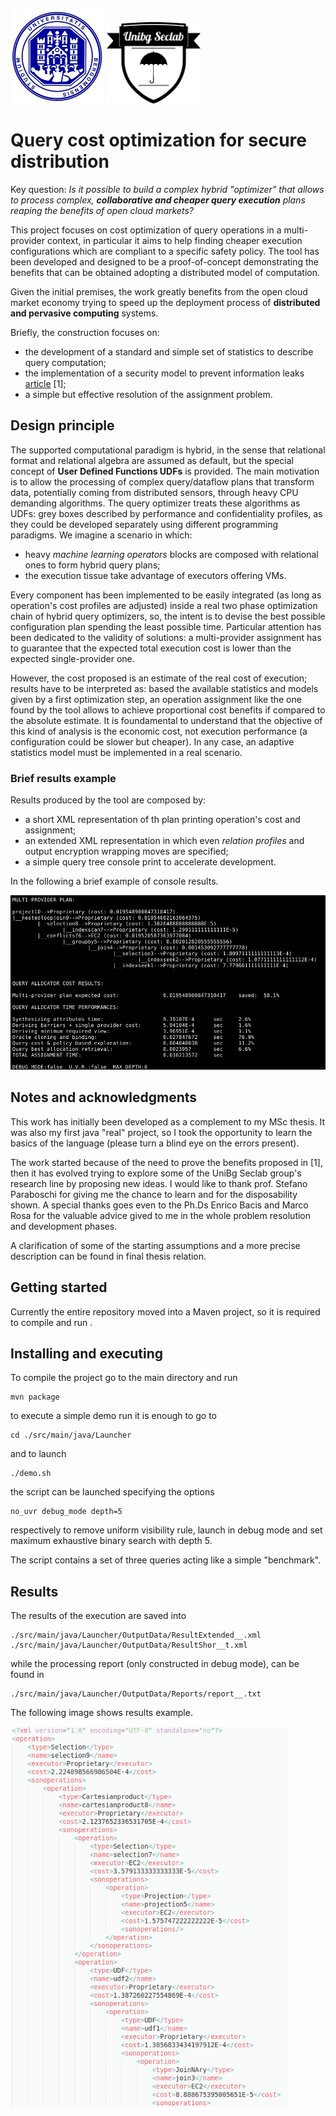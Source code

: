 <img src="./Images/logo_unibg.jpg" width="150"></img> <img src="./Images/logo_seclab.png" width="150"></img>

# Query cost optimization for secure distribution 

Key question: *Is it possible to build a complex hybrid "optimizer" that allows to process complex, __collaborative and cheaper query execution__ plans reaping the benefits of open cloud markets?*  

This project focuses on cost optimization of query operations in a multi-provider context, in particular it aims to help finding cheaper execution configurations which are compliant to a specific safety policy. The tool has been developed and designed to be a proof-of-concept demonstrating the benefits that can be obtained adopting a distributed model of computation. 

Given the initial premises, the work greatly benefits from the open cloud market economy trying to speed up the deployment process of __distributed and pervasive computing__ systems.

Briefly, the construction focuses on:
* the development of a standard and simple set of statistics to describe query computation;
* the implementation of a security model to prevent information leaks [article](https://dl.acm.org/citation.cfm?id=3173076) [1];
* a simple but effective resolution of the assignment problem.

## Design principle


The supported computational paradigm is hybrid, in the sense that relational format and relational algebra are assumed as default, but the special concept of **User Defined Functions UDFs** is provided. The main motivation is to allow the processing of complex query/dataflow plans that transform data, potentially coming from distributed sensors, through heavy CPU demanding algorithms. The query optimizer treats these algorithms as UDFs: grey boxes described by performance and confidentiality profiles, as they could be developed separately using different programming paradigms.
We imagine a scenario in which:
* heavy _machine learning operators_ blocks are composed with relational ones to form hybrid query plans;
* the execution tissue take advantage of executors offering VMs. 

Every component has been implemented to be easily integrated (as long as operation's cost profiles are adjusted) inside a real two phase optimization chain of hybrid query optimizers, so, the intent is to devise the best possible configuration plan spending the least possible time. Particular attention has been dedicated to the validity of solutions: a multi-provider assignment has to guarantee that the expected total execution cost is lower than the expected single-provider one.

However, the cost proposed is an estimate of the real cost of execution; results have to be interpreted as: based the available statistics and models given by a first optimization step, an operation assignment like the one found by the tool allows to achieve proportional cost benefits if compared to the absolute estimate. It is foundamental to understand that the objective of this kind of analysis is the economic cost, not execution performance (a configuration could be slower but cheaper). In any case, an adaptive statistics model must be implemented in a real scenario.

### Brief results example

Results produced by the tool are composed by:
* a short XML representation of th plan printing operation's cost and assignment;
* an extended XML representation in which even _relation profiles_ and output encryption wrapping moves are specified;
* a simple query tree console print to accelerate development.

In the following a brief example of console results.

<img src="./Images/brief_console_results.png"></img>

## Notes and acknowledgments

This work has initially been developed as a complement to my MSc thesis. It was also my first java "real" project, so I took the opportunity to learn the basics of the language (please turn a blind eye on the errors present).</p>

The work started because of the need to prove the benefits proposed in [1], then it has evolved trying to explore some of the UniBg Seclab group's research line by proposing new ideas. I would like to thank prof. Stefano Paraboschi for giving me the chance to learn and for the disposability shown. A special thanks goes even to the Ph.Ds Enrico Bacis and Marco Rosa for the valuable advice gived to me in the whole problem resolution and development phases.

A clarification of some of the starting assumptions and a more precise description can be found in final thesis relation.

## Getting started
Currently the entire repository moved into a Maven project, so it is required to compile and run .

## Installing and executing
To compile the project go to the main directory and run
```
mvn package
```
to execute a simple demo run it is enough to go to 
```
cd ./src/main/java/Launcher
```
and to launch
```
./demo.sh
```
the script can be launched specifying the options
```
no_uvr debug_mode depth=5
```
respectively to remove uniform visibility rule, launch in debug mode and set maximum exhaustive binary search with depth 5. 

The script contains a set of three queries acting like a simple "benchmark".

## Results
The results of the execution are saved into
```
./src/main/java/Launcher/OutputData/ResultExtended__.xml  
./src/main/java/Launcher/OutputData/ResultShor__t.xml
```
while the processing report (only constructed in debug mode), can be found in
```
./src/main/java/Launcher/OutputData/Reports/report__.txt  
```
The following image shows results example.

<img src="./Images/res_short.png" width="444"></img>




